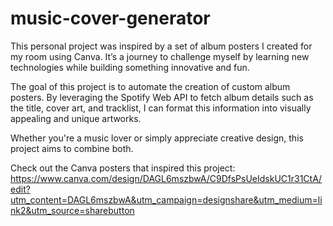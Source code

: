 # music-cover-generator

This personal project was inspired by a set of album posters I created for my room using Canva. It’s a journey to challenge myself by learning new technologies while building something innovative and fun.

The goal of this project is to automate the creation of custom album posters. By leveraging the Spotify Web API to fetch album details such as the title, cover art, and tracklist, I can format this information into visually appealing and unique artworks.

Whether you're a music lover or simply appreciate creative design, this project aims to combine both.

Check out the Canva posters that inspired this project: https://www.canva.com/design/DAGL6mszbwA/C9DfsPsUeIdskUC1r31CtA/edit?utm_content=DAGL6mszbwA&utm_campaign=designshare&utm_medium=link2&utm_source=sharebutton
